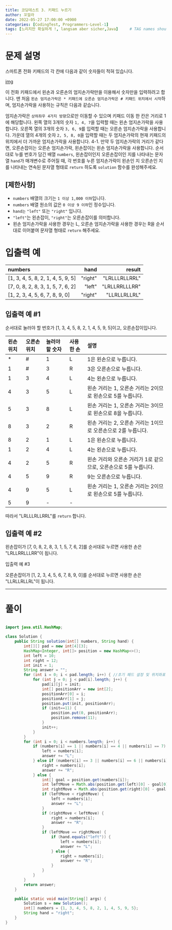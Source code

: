```yaml
---
title: 코딩테스트 3. 키패드 누르기
author: 꼬낄라
date: 2022-05-27 17:00:00 +0900
categories: [CodingTest, Programmers-Level-1]
tags: [느리지만 확실하게 !, langsam aber sicher,Java]     # TAG names should always be lowercase
---
```


# 문제 설명

스마트폰 전화 키패드의 각 칸에 다음과 같이 숫자들이 적혀 있습니다.

[img](../img/CodingTest3/kakao_phone1.png)

이 전화 키패드에서 왼손과 오른손의 엄지손가락만을 이용해서 숫자만을 입력하려고 합니다.
맨 처음 `왼손 엄지손가락은 * 키패드에 오른손 엄지손가락은 # 키패드 위치에서 시작`하며, 엄지손가락을 사용하는 규칙은 다음과 같습니다.

엄지손가락은 `상하좌우 4가지 방향`으로만 이동할 수 있으며 키패드 이동 한 칸은 거리로 1에 해당합니다.
왼쪽 열의 3개의 숫자 `1, 4, 7`을 입력할 때는 왼손 엄지손가락을 사용합니다.
오른쪽 열의 3개의 숫자 `3, 6, 9`를 입력할 때는 오른손 엄지손가락을 사용합니다.
가운데 열의 4개의 숫자 `2, 5, 8, 0`을 입력할 때는 두 엄지손가락의 현재 키패드의 위치에서 더 가까운 엄지손가락을 사용합니다.
4-1. 만약 두 엄지손가락의 거리가 같다면, 오른손잡이는 오른손 엄지손가락, 왼손잡이는 왼손 엄지손가락을 사용합니다.
순서대로 누를 번호가 담긴 배열 `numbers`, 왼손잡이인지 오른손잡이인 지를 나타내는 문자열 `hand`가 매개변수로 주어질 때, 각 번호를 누른 엄지손가락이 왼손인 지 오른손인 지를 나타내는 연속된 문자열 형태로 `return` 하도록 `solution` 함수를 완성해주세요.

## [제한사항]
- `numbers` 배열의 크기는 `1 이상 1,000 이하`입니다.
- `numbers` 배열 원소의 값은 `0 이상 9 이하`인 정수입니다.
- `hand는` `"left"` 또는 `"right"` 입니다.
- `"left"`는 왼손잡이, `"right"`는 오른손잡이를 의미합니다.
- 왼손 엄지손가락을 사용한 경우는 L, 오른손 엄지손가락을 사용한 경우는 R을 순서대로 이어붙여 문자열 형태로 `return` 해주세요.

# 입출력 예
|numbers	|hand	|result|
|:---|---:|---:|
|[1, 3, 4, 5, 8, 2, 1, 4, 5, 9, 5]	|"right"	|"LRLLLRLLRRL"|
|[7, 0, 8, 2, 8, 3, 1, 5, 7, 6, 2]	|"left"	|"LRLLRRLLLRR"|
|[1, 2, 3, 4, 5, 6, 7, 8, 9, 0]	|"right"	|"LLRLLRLLRL"|

## 입출력 예 #1

순서대로 눌러야 할 번호가 [1, 3, 4, 5, 8, 2, 1, 4, 5, 9, 5]이고, 오른손잡이입니다.

|왼손 위치|	오른손 위치	|눌러야 할 숫자	|사용한 손|	설명|
|:---|:---|:---|:---|:---|
|*	|#| 1|L	|1은 왼손으로 누릅니다.|
|1	|#|	3|R	|3은 오른손으로 누릅니다.|
|1	|3|	4|L	|4는 왼손으로 누릅니다.|
|4	|3|	5|L	|왼손 거리는 1, 오른손 거리는 2이므로 왼손으로 5를 누릅니다.|
|5	|3|	8|L	|왼손 거리는 1, 오른손 거리는 3이므로 왼손으로 8을 누릅니다.|
|8	|3|	2|R	|왼손 거리는 2, 오른손 거리는 1이므로 오른손으로 2를 누릅니다.|
|8	|2|	1|L	|1은 왼손으로 누릅니다.|
|1	|2|	4|L	|4는 왼손으로 누릅니다.|
|4	|2|	5|R	|왼손 거리와 오른손 거리가 1로 같으므로, 오른손으로 5를 누릅니다.|
|4	|5|	9|R	|9는 오른손으로 누릅니다.|
|4	|9|	5|L	|왼손 거리는 1, 오른손 거리는 2이므로 왼손으로 5를 누릅니다.|
|5	|9|	-|- ||
따라서 "LRLLLRLLRRL"를 `return` 합니다.

## 입출력 예 #2

왼손잡이가 [7, 0, 8, 2, 8, 3, 1, 5, 7, 6, 2]를 순서대로 누르면 사용한 손은 "LRLLRRLLLRR"이 됩니다.

입출력 예 #3

오른손잡이가 [1, 2, 3, 4, 5, 6, 7, 8, 9, 0]를 순서대로 누르면 사용한 손은 "LLRLLRLLRL"이 됩니다.

-----
# 풀이
```java

import java.util.HashMap;

class Solution {
    public String solution(int[] numbers, String hand) {
        int[][] pad = new int[4][3];
        HashMap<Integer, int[]> position = new HashMap<>();
        int left = 10;
        int right = 12;
        int init = 1;
        String answer = "";
        for (int i = 0; i < pad.length; i++) { //초기 패드 설정 및 위치좌표 설정 ex) 1=>{0,1}
            for (int j = 0; j < pad[i].length; j++) {
                pad[i][j] = init;
                int[] positionArr = new int[2];
                positionArr[0] = i;
                positionArr[1] = j;
                position.put(init, positionArr);
                if (init==11) {
                    position.put(0, positionArr);
                    position.remove(11);
                }
                init++;
            }
        }
        for (int i = 0; i < numbers.length; i++) {
            if (numbers[i] == 1 || numbers[i] == 4 || numbers[i] == 7) {  //147이면 왼손
                left = numbers[i];
                answer += "L";
            } else if (numbers[i] == 3 || numbers[i] == 6 || numbers[i] == 9) {//369면 오른손
                right = numbers[i];
                answer += "R";
            } else {
                int[] goal = position.get(numbers[i]);
                int leftMove = Math.abs(position.get(left)[0] - goal[0]) + Math.abs((position.get(left)[1] - goal[1])); //좌표 절대값 비교하여 가까운 손찾기
                int rightMove = Math.abs(position.get(right)[0] - goal[0]) + Math.abs((position.get(right)[1] - goal[1]));
                if (leftMove < rightMove) {
                    left = numbers[i];
                    answer += "L";
                }
                if (rightMove < leftMove) {
                    right = numbers[i];
                    answer += "R";
                }
                if (leftMove == rightMove) {
                    if (hand.equals("left")) {
                        left = numbers[i];
                        answer += "L";
                    } else {
                        right = numbers[i];
                        answer += "R";
                    }
                }
            }
        }
        return answer;
    }

    public static void main(String[] args) {
        Solution s = new Solution();
        int[] numbers = {1, 3, 4, 5, 8, 2, 1, 4, 5, 9, 5};
        String hand = "right";
    }
}
```
